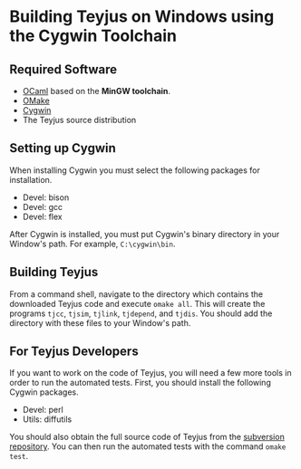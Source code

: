 # Building Teyjus on Windows using the Cygwin Toolchain #

## Required Software ##

  * [OCaml](http://caml.inria.fr/download.en.html) based on the **MinGW toolchain**.
  * [OMake](http://omake.metaprl.org/download.html)
  * [Cygwin](http://www.cygwin.com/)
  * The Teyjus source distribution

## Setting up Cygwin ##

When installing Cygwin you must select the following packages for installation.

  * Devel: bison
  * Devel: gcc
  * Devel: flex

After Cygwin is installed, you must put Cygwin's binary directory in your Window's path. For example, `C:\cygwin\bin`.

## Building Teyjus ##

From a command shell, navigate to the directory which contains the downloaded Teyjus code and execute `omake all`. This will create the programs `tjcc`, `tjsim`, `tjlink`, `tjdepend`, and `tjdis`. You should add the directory with these files to your Window's path.

## For Teyjus Developers ##

If you want to work on the code of Teyjus, you will need a few more tools in order to run the automated tests. First, you should install the following Cygwin packages.

  * Devel: perl
  * Utils: diffutils

You should also obtain the full source code of Teyjus from the [subversion repository](http://code.google.com/p/teyjus/source/checkout). You can then run the automated tests with the command `omake test`.